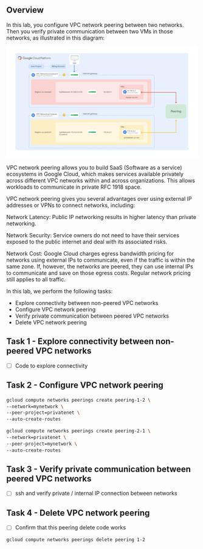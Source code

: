 # 

## Overview

In this lab, you configure VPC network peering between two networks. Then you verify private communication between two VMs in those networks, as illustrated in this diagram:

![vpcpeering](./images/VPCpeering.png)

VPC network peering allows you to build SaaS (Software as a service) ecosystems in Google Cloud, which makes services available privately across different VPC networks within and across organizations. This allows workloads to communicate in private RFC 1918 space.

VPC network peering gives you several advantages over using external IP addresses or VPNs to connect networks, including:

Network Latency: Public IP networking results in higher latency than private networking.

Network Security: Service owners do not need to have their services exposed to the public internet and deal with its associated risks.

Network Cost: Google Cloud charges egress bandwidth pricing for networks using external IPs to communicate, even if the traffic is within the same zone. If, however, the networks are peered, they can use internal IPs to communicate and save on those egress costs. Regular network pricing still applies to all traffic.

In this lab, we perform the following tasks:

- Explore connectivity between non-peered VPC networks
- Configure VPC network peering
- Verify private communication between peered VPC networks
- Delete VPC network peering

## Task 1 - Explore connectivity between non-peered VPC networks

* [ ] Code to explore connectivity

## Task 2 - Configure VPC network peering

```bash
gcloud compute networks peerings create peering-1-2 \
--network=mynetwork \
--peer-project=privatenet \
--auto-create-routes
```

```bash
gcloud compute networks peerings create peering-2-1 \
--network=privatenet \
--peer-project=mynetwork \
--auto-create-routes
```

## Task 3 - Verify private communication between peered VPC networks

* [ ]  ssh and verify private / internal IP connection between networks


## Task 4 - Delete VPC network peering

* [ ] Confirm that this peering delete code works

```bash
gcloud compute networks peerings delete peering 1-2
```